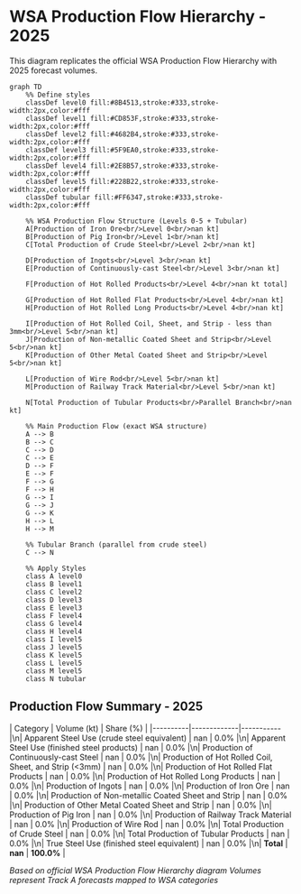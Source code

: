 # WSA Production Flow Hierarchy - 2025

This diagram replicates the official WSA Production Flow Hierarchy with 2025 forecast volumes.

```mermaid
graph TD
    %% Define styles
    classDef level0 fill:#8B4513,stroke:#333,stroke-width:2px,color:#fff
    classDef level1 fill:#CD853F,stroke:#333,stroke-width:2px,color:#fff
    classDef level2 fill:#4682B4,stroke:#333,stroke-width:2px,color:#fff
    classDef level3 fill:#5F9EA0,stroke:#333,stroke-width:2px,color:#fff
    classDef level4 fill:#2E8B57,stroke:#333,stroke-width:2px,color:#fff
    classDef level5 fill:#228B22,stroke:#333,stroke-width:2px,color:#fff
    classDef tubular fill:#FF6347,stroke:#333,stroke-width:2px,color:#fff
    
    %% WSA Production Flow Structure (Levels 0-5 + Tubular)
    A[Production of Iron Ore<br/>Level 0<br/>nan kt]
    B[Production of Pig Iron<br/>Level 1<br/>nan kt]
    C[Total Production of Crude Steel<br/>Level 2<br/>nan kt]
    
    D[Production of Ingots<br/>Level 3<br/>nan kt]
    E[Production of Continuously-cast Steel<br/>Level 3<br/>nan kt]
    
    F[Production of Hot Rolled Products<br/>Level 4<br/>nan kt total]
    
    G[Production of Hot Rolled Flat Products<br/>Level 4<br/>nan kt]
    H[Production of Hot Rolled Long Products<br/>Level 4<br/>nan kt]
    
    I[Production of Hot Rolled Coil, Sheet, and Strip - less than 3mm<br/>Level 5<br/>nan kt]
    J[Production of Non-metallic Coated Sheet and Strip<br/>Level 5<br/>nan kt]
    K[Production of Other Metal Coated Sheet and Strip<br/>Level 5<br/>nan kt]
    
    L[Production of Wire Rod<br/>Level 5<br/>nan kt]
    M[Production of Railway Track Material<br/>Level 5<br/>nan kt]
    
    N[Total Production of Tubular Products<br/>Parallel Branch<br/>nan kt]
    
    %% Main Production Flow (exact WSA structure)
    A --> B
    B --> C
    C --> D
    C --> E
    D --> F
    E --> F
    F --> G
    F --> H
    G --> I
    G --> J
    G --> K
    H --> L
    H --> M
    
    %% Tubular Branch (parallel from crude steel)
    C --> N
    
    %% Apply Styles
    class A level0
    class B level1
    class C level2
    class D level3
    class E level3
    class F level4
    class G level4
    class H level4
    class I level5
    class J level5
    class K level5
    class L level5
    class M level5
    class N tubular
```

## Production Flow Summary - 2025

| Category | Volume (kt) | Share (%) |
|----------|-------------|-----------|\n| Apparent Steel Use (crude steel equivalent) | nan | 0.0% |\n| Apparent Steel Use (finished steel products) | nan | 0.0% |\n| Production of Continuously-cast Steel | nan | 0.0% |\n| Production of Hot Rolled Coil, Sheet, and Strip (<3mm) | nan | 0.0% |\n| Production of Hot Rolled Flat Products | nan | 0.0% |\n| Production of Hot Rolled Long Products | nan | 0.0% |\n| Production of Ingots | nan | 0.0% |\n| Production of Iron Ore | nan | 0.0% |\n| Production of Non-metallic Coated Sheet and Strip | nan | 0.0% |\n| Production of Other Metal Coated Sheet and Strip | nan | 0.0% |\n| Production of Pig Iron | nan | 0.0% |\n| Production of Railway Track Material | nan | 0.0% |\n| Production of Wire Rod | nan | 0.0% |\n| Total Production of Crude Steel | nan | 0.0% |\n| Total Production of Tubular Products | nan | 0.0% |\n| True Steel Use (finished steel equivalent) | nan | 0.0% |\n| **Total** | **nan** | **100.0%** |

*Based on official WSA Production Flow Hierarchy diagram*
*Volumes represent Track A forecasts mapped to WSA categories*

